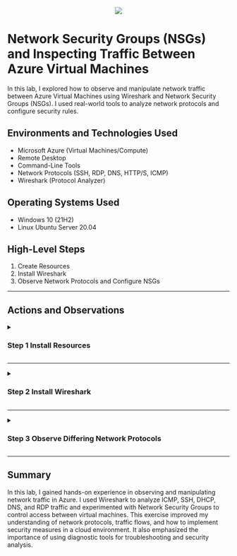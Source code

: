 <p align="center">
  <img src="https://github.com/user-attachments/assets/196ada7d-e9dc-4417-a53a-ac259cd04b07"/>
</p>

# Network Security Groups (NSGs) and Inspecting Traffic Between Azure Virtual Machines

In this lab, I explored how to observe and manipulate network traffic between Azure Virtual Machines using Wireshark and Network Security Groups (NSGs). I used real-world tools to analyze network protocols and configure security rules.

## Environments and Technologies Used

- Microsoft Azure (Virtual Machines/Compute)
- Remote Desktop
- Command-Line Tools
- Network Protocols (SSH, RDP, DNS, HTTP/S, ICMP)
- Wireshark (Protocol Analyzer)

## Operating Systems Used

- Windows 10 (21H2)
- Linux Ubuntu Server 20.04

## High-Level Steps

1. Create Resources
2. Install Wireshark
3. Observe Network Protocols and Configure NSGs

---

## Actions and Observations

<details>
<summary> 
  
### Step 1 Install Resources
  
</summary>  
  
  I started by creating a Resource Group in Azure to house all necessary components. Using Azure's search feature, I selected `Create a Resource` and defined a resource group called `RG-Network-Activities`. I set the region closest to me to optimize performance and minimize cost.

<p align="center">
  <img width="955" src="https://github.com/user-attachments/assets/ead818e7-3629-441b-985f-31d85577e70a"/>
</p>

Next, I manually created a virtual network named `Lab-Vnet` to contain my virtual machines (VMs).

<p align="center">
  <img width="850" src="https://github.com/user-attachments/assets/1aa562ed-c763-4e20-bf97-f9c8c00e86be"/>
</p>

I created two VMs: one running Windows 10 Pro and the other running Linux Ubuntu Server. Both were placed in the same resource group and virtual network.

<p align="center">
  <img width="757" src="https://github.com/user-attachments/assets/f54db579-2423-49a5-a0b8-198c9dc25e7b"/>
</p>
</details>

---

<details>
  <summary>  
  
  ### Step 2 Install Wireshark

  </summary>  
  I accessed the Windows VM via Remote Desktop using its public IP address. After logging in, I installed Wireshark with its default settings. The installation also included Npcap, which was required for packet capturing.

<p align="center">
  <img src="https://github.com/user-attachments/assets/e4ca35ab-2354-4ebc-9ba8-719c30b2ffea"/>
</p>

Once installed, I launched Wireshark, selected the Ethernet interface, and began capturing packets. Immediately, I observed a stream of network activity taking place in the background.

<p align="center">
  <img src="https://github.com/user-attachments/assets/b88df9e0-45f4-418e-8f30-54c1fb1e21a4"/>
</p>
</details>

---

<details>
  <summary>

  ### Step 3 Observe Differing Network Protocols
  
  </summary> 

#### Testing ICMP (Ping) Traffic
I retrieved the private IP address of the Linux VM and pinged it from the Windows VM using the command `ping [private IP address]`. I filtered ICMP traffic in Wireshark to observe the requests and replies.

<p align="center">
  <img src="https://github.com/user-attachments/assets/4d3bab6b-732c-4519-bd16-1c0891256a5e"/>
</p>

To block ICMP traffic, I added a deny rule in the Network Security Group associated with the Linux VM. After applying the rule, ping requests timed out, and Wireshark displayed only outbound requests.

<p align="center">
  <img src="https://github.com/user-attachments/assets/f0ce4c21-3f6d-4818-8984-468173074a9b"/>
</p>

#### Observing SSH Traffic
I used SSH to connect to the Linux VM from the Windows VM (`ssh username@private IP`). By performing basic commands like `ls` and `pwd`, I captured SSH traffic in Wireshark.

<p align="center">
  <img src="https://github.com/user-attachments/assets/16accf8d-5251-4c07-8af3-89abb5a00ece"/>
</p>

#### Filtering DHCP and DNS Traffic
I renewed the IP address on the Windows VM (`ipconfig /renew`) to observe DHCP traffic in Wireshark. Similarly, I filtered for DNS traffic by using the `nslookup` command to resolve domain names, like `www.disney.com`.

<p align="center">
  <img src="https://github.com/user-attachments/assets/e130fee1-9097-46a1-ad2b-bfdf1741e076"/>
</p>

#### Capturing RDP Traffic
I filtered for RDP traffic (`tcp.port == 3389`) to observe the continuous stream of data sent during my Remote Desktop session.

<p align="center">
  <img src="https://github.com/user-attachments/assets/37169e06-9e49-4a32-8fa0-a968d1517cd2"/>
</p>
</details>

---

## Summary

In this lab, I gained hands-on experience in observing and manipulating network traffic in Azure. I used Wireshark to analyze ICMP, SSH, DHCP, DNS, and RDP traffic and experimented with Network Security Groups to control access between virtual machines. This exercise improved my understanding of network protocols, traffic flows, and how to implement security measures in a cloud environment. It also emphasized the importance of using diagnostic tools for troubleshooting and security analysis.
